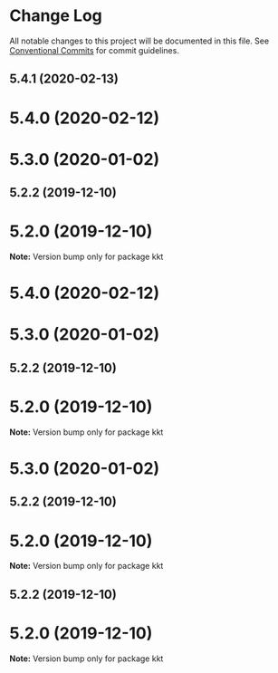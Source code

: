 # Change Log

All notable changes to this project will be documented in this file.
See [Conventional Commits](https://conventionalcommits.org) for commit guidelines.

## 5.4.1 (2020-02-13)



# 5.4.0 (2020-02-12)



# 5.3.0 (2020-01-02)



## 5.2.2 (2019-12-10)



# 5.2.0 (2019-12-10)

**Note:** Version bump only for package kkt





# 5.4.0 (2020-02-12)



# 5.3.0 (2020-01-02)



## 5.2.2 (2019-12-10)



# 5.2.0 (2019-12-10)

**Note:** Version bump only for package kkt





# 5.3.0 (2020-01-02)



## 5.2.2 (2019-12-10)



# 5.2.0 (2019-12-10)

**Note:** Version bump only for package kkt





## 5.2.2 (2019-12-10)



# 5.2.0 (2019-12-10)

**Note:** Version bump only for package kkt
